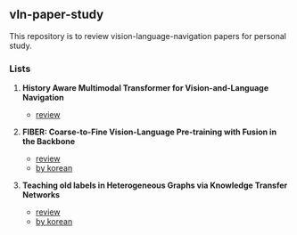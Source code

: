 ## vln-paper-study

This repository is to review vision-language-navigation papers for personal study.

### Lists

1. **History Aware Multimodal Transformer for Vision-and-Language Navigation**
   * [review](https://github.com/blossominkyung/vln-paper-study/issues/2)
  

2. **FIBER: Coarse-to-Fine Vision-Language Pre-training with Fusion in the Backbone**
   * [review](https://github.com/blossominkyung/vln-paper-study/issues/3)
   * [by korean](https://www.blossominkyung.com/deeplearning/fiber)

3. **Teaching old labels in Heterogeneous Graphs via Knowledge Transfer Networks**
   * [review](https://github.com/blossominkyung/vln-paper-study/issues/4)
   * [by korean](https://www.blossominkyung.com/deeplearning/ktn)
